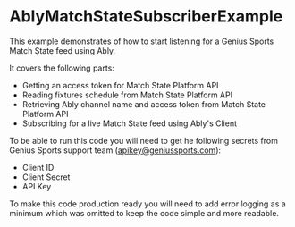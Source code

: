 # AblyMatchStateSubscriberExample

This example demonstrates of how to start listening for a Genius Sports Match State feed using Ably.

It covers the following parts:
- Getting an access token for Match State Platform API
- Reading fixtures schedule from Match State Platform API
- Retrieving Ably channel name and access token from Match State Platform API
- Subscribing for a live Match State feed using Ably's Client

To be able to run this code you will need to get he following secrets from Genius Sports support team (apikey@geniussports.com):
- Client ID
- Client Secret
- API Key

To make this code production ready you will need to add error logging as a minimum which was omitted to keep the code simple and more readable.
